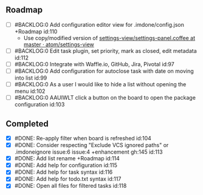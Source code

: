 Roadmap
----
- [ ] #BACKLOG:0 Add configuration editor view for .imdone/config.json +Roadmap id:110
  - Use copy/modified version of [settings-view/settings-panel.coffee at master · atom/settings-view](https://github.com/atom/settings-view/blob/master/lib/settings-panel.coffee)
- [ ] #BACKLOG:0 Edit task plugin, set priority, mark as closed, edit metadata id:112
- [ ] #BACKLOG:0 Integrate with Waffle.io, GitHub, Jira, Pivotal id:97
- [ ] #BACKLOG:0 Add configuration for autoclose task with date on moving into list id:99
- [ ] #BACKLOG:0 As a user I would like to hide a list without opening the menu id:102
- [ ] #BACKLOG:0 AAUIWLT click a button on the board to open the package configuration id:103

Completed
----
- [x] #DONE: Re-apply filter when board is refreshed id:104
- [x] #DONE: Consider respecting "Exclude VCS ignored paths" or .imdoneignore issue:6 issue:4 +enhancement gh:145 id:113
- [x] #DONE: Add list rename +Roadmap id:114
- [x] #DONE: Add help for configuration id:115
- [x] #DONE: Add help for task syntax id:116
- [x] #DONE: Add help for todo.txt syntax id:117
- [x] #DONE: Open all files for filtered tasks id:118
